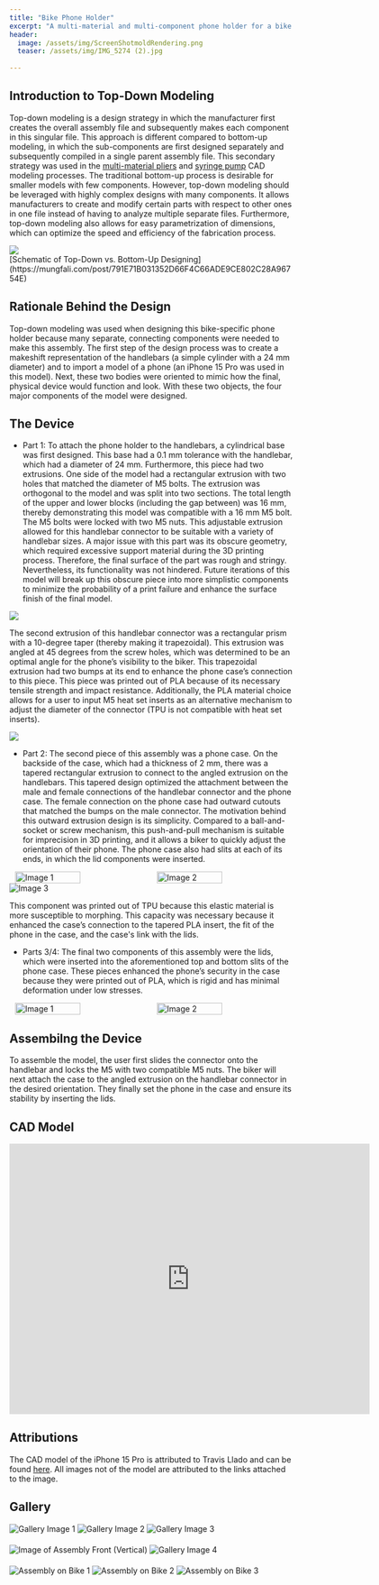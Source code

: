 ```yaml
---
title: "Bike Phone Holder"
excerpt: "A multi-material and multi-component phone holder for a bike with a handlebar diameter ranging from 23 to 25 mm."
header:
  image: /assets/img/ScreenShotmoldRendering.png
  teaser: /assets/img/IMG_5274 (2).jpg
   
---
```


## Introduction to Top-Down Modeling

Top-down modeling is a design strategy in which the manufacturer first creates the overall assembly file and subsequently makes each component in this singular file. This approach is different compared to bottom-up modeling, in which the sub-components are first designed separately and subsequently compiled in a single parent assembly file. This secondary strategy was used in the [multi-material pliers](https://charlesfrech.github.io/portfolio/MultiMaterialPliers/) and [syringe pump](https://charlesfrech.github.io/portfolio/SyringePump/) CAD modeling processes. The traditional bottom-up process is desirable for smaller models with few components. However, top-down modeling should be leveraged with highly complex designs with many components. It allows manufacturers to create and modify certain parts with respect to other ones in one file instead of having to analyze multiple separate files. Furthermore, top-down modeling also allows for easy parametrization of dimensions, which can optimize the speed and efficiency of the fabrication process.

<img src="/assets/img/TopdownSchematic.png" style="display:flex; margin:auto;">
<span class="image-title">[Schematic of Top-Down vs. Bottom-Up Designing](https://mungfali.com/post/791E71B031352D66F4C66ADE9CE802C28A96754E)</span>

## Rationale Behind the Design

Top-down modeling was used when designing this bike-specific phone holder because many separate, connecting components were needed to make this assembly. The first step of the design process was to create a makeshift representation of the handlebars (a simple cylinder with a 24 mm diameter) and to import a model of a phone (an iPhone 15 Pro was used in this model). Next, these two bodies were oriented to mimic how the final, physical device would function and look. With these two objects, the four major components of the model were designed.  

## The Device

* Part 1: To attach the phone holder to the handlebars, a cylindrical base was first designed. This base had a 0.1 mm tolerance with the handlebar, which had a diameter of 24 mm. Furthermore, this piece had two extrusions. One side of the model had a rectangular extrusion with two holes that matched the diameter of M5 bolts. The extrusion was orthogonal to the model and was split into two sections. The total length of the upper and lower blocks (including the gap between) was 16 mm, thereby demonstrating this model was compatible with a 16 mm M5 bolt. The M5 bolts were locked with two M5 nuts. This adjustable extrusion allowed for this handlebar connector to be suitable with a variety of handlebar sizes. A major issue with this part was its obscure geometry, which required excessive support material during the 3D printing process. Therefore, the final surface of the part was rough and stringy. Nevertheless, its functionality was not hindered. Future iterations of this model will break up this obscure piece into more simplistic components to minimize the probability of a print failure and enhance the surface finish of the final model.
<img src="/assets/img/HandleBarSideProfile.png" style="display:flex; margin:auto;">

The second extrusion of this handlebar connector was a rectangular prism with a 10-degree taper (thereby making it trapezoidal). This extrusion was angled at 45 degrees from the screw holes, which was determined to be an optimal angle for the phone’s visibility to the biker. This trapezoidal extrusion had two bumps at its end to enhance the phone case’s connection to this piece. This piece was printed out of PLA because of its necessary tensile strength and impact resistance. Additionally, the PLA material choice allows for a user to input M5 heat set inserts as an alternative mechanism to adjust the diameter of the connector (TPU is not compatible with heat set inserts).

<img src="/assets/img/HandlebarConnectorNubFaceProfile.png" style="display:flex; margin:auto;">

* Part 2: The second piece of this assembly was a phone case. On the backside of the case, which had a thickness of 2 mm, there was a tapered rectangular extrusion to connect to the angled extrusion on the handlebars. This tapered design optimized the attachment between the male and female connections of the handlebar connector and the phone case. The female connection on the phone case had outward cutouts that matched the bumps on the male connector. The motivation behind this outward extrusion design is its simplicity. Compared to a ball-and-socket or screw mechanism, this push-and-pull mechanism is suitable for imprecision in 3D printing, and it allows a biker to quickly adjust the orientation of their phone. The phone case also had slits at each of its ends, in which the lid components were inserted.

<html lang="en">
<head>
<meta charset="UTF-8">
<meta name="viewport" content="width=device-width, initial-scale=1.0">
<title>Images Side by Side</title>
<style>
    .image-container {
        display: flex;
        justify-content: center;
    }
    .image-container img {
        width: 50%; /* Adjust as needed */
        height: auto;
        margin: 0 10px;
    }
</style>
</head>
<body>

<div class="image-container">
      <img src="/assets/img/LidInsertProfile.png" alt="Image 1">
      <img src="/assets/img/CaseOutsideFaceProfile.png" alt="Image 2">
</div>

</body>
</html>

<img src="/assets/img/CaseSideProfile.png" alt="Image 3" style="display:flex; margin:auto;">

This component was printed out of TPU because this elastic material is more susceptible to morphing. This capacity was necessary because it enhanced the case’s connection to the tapered PLA insert, the fit of the phone in the case, and the case's link with the lids.

* Parts 3/4: The final two components of this assembly were the lids, which were inserted into the aforementioned top and bottom slits of the phone case. These pieces enhanced the phone’s security in the case because they were printed out of PLA, which is rigid and has minimal deformation under low stresses. 

<html lang="en">
<head>
<meta charset="UTF-8">
<meta name="viewport" content="width=device-width, initial-scale=1.0">
<title>Images Side by Side</title>
<style>
    .image-container {
        display: flex;
        justify-content: center;
    }
    .image-container img {
        width: 50%; /* Adjust as needed */
        height: auto;
        margin: 0 10px;
    }
</style>
</head>
<body>

<div class="image-container">
    <img src="/assets/img/LidsFaceProfile.png" alt="Image 1">
    <img src="/assets/img/LidsOutwardProfile.png" alt="Image 2">
</div>

</body>
</html>

## Assembilng the Device

To assemble the model, the user first slides the connector onto the handlebar and locks the M5 with two compatible M5 nuts. The biker will next attach the case to the angled extrusion on the handlebar connector in the desired orientation. They finally set the phone in the case and ensure its stability by inserting the lids. 

## CAD Model
<iframe src="https://vanderbilt643.autodesk360.com/shares/public/SH512d4QTec90decfa6e40ad6560210ab50b?mode=embed" width="640" height="480" allowfullscreen="true" webkitallowfullscreen="true" mozallowfullscreen="true"  frameborder="0"></iframe>

## Attributions

The CAD model of the iPhone 15 Pro is attributed to Travis Llado and can be found [here](https://grabcad.com/library/iphone-15-pro-1). All images not of the model are attributed to the links attached to the image.

## Gallery

<html lang="en">
<head>
    <meta charset="UTF-8">
    <meta name="viewport" content="width=device-width, initial-scale=1.0">
    <title>Four Images</title>
</head>
<style>
  .container {
    text-align: center;
  }
  img {
      margin-bottom: 20px;
  }
</style>
<body>
    <img src="/assets/img/FullAsseblyUpwardsSide.png" alt="Gallery Image 1" title="Image of Assembly Side (Vertical)">
    <img src="/assets/img/FullAssemblyLandscapeBack.png" alt="Gallery Image 2" title="Image of Assembly Back (Horizontal)">
    <img src="/assets/img/FullAssemblyLandscapeSide.png" alt="Gallery Image 3" title="Image of Assembly Side (Horizontal)">
    <img src="/assets/img/FullyAssemblyUpwardsFront.png" alt="Image of Assembly Front (Vertical)">
    <img src="/assets/img/FullAssemblyUpwardsBack.png" alt="Gallery Image 4" title="Image of Assembly Back (Vertical)">
    <img src="/assets/img/IMG_5277.jpg" alt="Assembly on Bike 1">
    <img src="/assets/img/IMG_5275.jpg" alt="Assembly on Bike 2">
    <img src="/assets/img/IMG_5278.jpg" alt="Assembly on Bike 3">
</body>
</html>
